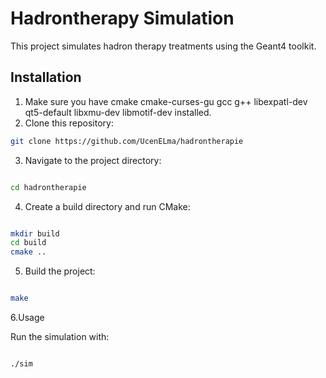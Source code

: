 # Hadrontherapy Simulation

This project simulates hadron therapy treatments using the Geant4 toolkit.

## Installation

1. Make sure you have cmake cmake-curses-gu gcc g++ libexpatl-dev qt5-default libxmu-dev libmotif-dev installed.
2. Clone this repository:

```bash
git clone https://github.com/UcenELma/hadrontherapie
```

3. Navigate to the project directory:

```Bash

cd hadrontherapie
```

4. Create a build directory and run CMake:

```Bash

mkdir build
cd build
cmake ..
```

5. Build the project:

```Bash

make
```
6.Usage

Run the simulation with:
```Bash

./sim

